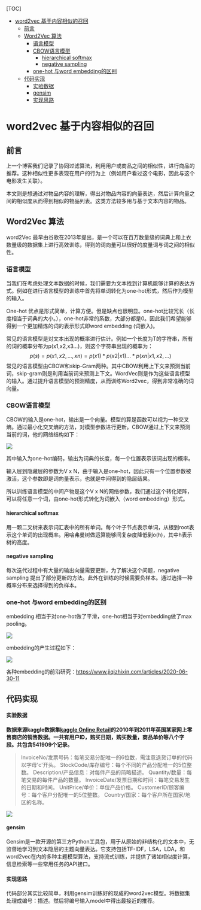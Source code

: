[TOC]

- [word2vec 基于内容相似的召回](#word2vec----------)
  * [前言](#--)
  * [Word2Vec 算法](#word2vec---)
    + [语言模型](#----)
    + [CBOW语言模型](#cbow----)
      - [hierarchical softmax](#hierarchical-softmax)
      - [negative sampling](#negative-sampling)
    + [one-hot 与word embedding的区别](#one-hot--word-embedding---)
  * [代码实现](#----)
      - [实验数据](#----)
      - [gensim](#gensim)
      - [实现思路](#----)

# word2vec 基于内容相似的召回



## 前言

上一个博客我们记录了协同过滤算法，利用用户或商品之间的相似性，进行商品的推荐。这种相似性更多表现在用户的行为上（例如用户看过这个电影，因此与这个电影发生关联）。

本文则是想通过对物品内容的理解，得出对物品内容的向量表达，然后计算向量之间的相似度从而得到相似的物品列表。这类方法较多用与基于文本内容的物品。



## Word2Vec 算法

word2Vec 最早由谷歌在2013年提出，是一个可以在百万数量级的词典上和上衣数量级的数据集上进行高效训练，得到的词向量可以很好的度量词与词之间的相似性。

### 语言模型

当我们在考虑处理文本数据的时候，我们需要为文本找到计算机能够计算的表达方式。例如在进行语言模型的训练中首先将单词转化为one-hot形式，然后作为模型的输入。

One-hot 优点是形式简单，计算方便。但是缺点也很明显。one-hot比较冗长（长度相当于词典的大小。），one-hot非常的系数，大部分都是0。因此我们希望能够得到一个更加精炼的词的表示形式即word embedding (词嵌入)。

常见的语言模型是对文本出现的概率进行估计。例如一个长度为T的字符串，所有的词的概率分布为p(x1,x2,x3...)，则这个字符串出现的概率为：
$$
p(s) = p(x1,x2,...,xn) = p(x1)*p(x2|x1)...*p(xn|x1,x2,...)
$$
常见的语言模型由CBOW和skip-Gram两种。其中CBOW利用上下文来预测当前词，skip-gram则是利用当前词来预测上下文。WordVec则是作为这些语言模型的输入。通过提升语言模型的预测精度，从而训练Word2vec，得到非常准确的词向量。

### CBOW语言模型

CBOW的输入是one-hot，输出是一个向量。模型的算是函数可以视为一种交叉熵。通过最小化交叉熵的方法，对模型参数进行更新。CBOW通过上下文来预测当前的词，他的网络结构如下：

<img src = "./images/CBOW.png">

其中输入为one-hot编码，输出为词典的长度，每一个位置表示该词出现的概率。

输入层到隐藏层的参数为V x N，由于输入是one-hot，因此只有一个位置参数被激活，这个参数即是词向量表示，也就是中间得到的隐层结果。

所以训练语言模型的中间产物是这个V x N的网络参数，我们通过这个转化矩阵，可以将任意一个词，由one-hot形式转化为词嵌入（word embedding）形式。

#### hierarchical softmax

用一颗二叉树来表示词汇表中的所有单词。每个叶子节点表示单词，从根到root表示这个单词的出现概率。用哈弗曼树做运算能够间复杂度降低到o(h)，其中h表示树的高度。

#### negative sampling 

每次迭代过程中有大量的输出向量需要更新，为了解决这个问题，negative sampling 提出了部分更新的方法。此外在训练的时候需要负样本。通过选择一种概率分布来选择得到的负样本。

### one-hot 与word embedding的区别

embedding 相当于对one-hot做了平滑，one-hot相当于对embedding做了max pooling。

<img src="./images/Word2vec_1.png">

embedding的产生过程如下：

<img src = "./images/Word2vec_2.png">

各种embedding的前沿研究：https://www.jiqizhixin.com/articles/2020-06-30-11



## 代码实现



#### 实验数据

**数据来源kaggle数据集[kaggle Online Retail](https://archive.ics.uci.edu/ml/machine-learning-databases/00352/)的2010年到2011年英国某家网上零售商店的销售数据。一共有用户ID，购买日期，购买数量，商品单价等八个字段。共包含541909个记录。**

> InvoiceNo/发票号码：每笔交易分配唯一的6位数，需注意退货订单的代码以字母'c'开头。
> StockCode/库存编号：每个不同的产品分配唯一的5位整数。
> Description/产品信息：对每件产品的简略描述。
> Quantity/数量：每笔交易的每件产品的数量。
> InvoiceDate/发票日期和时间：每笔交易发生的日期和时间。
> UnitPrice/单价：单位产品价格。
> CustomerID/顾客编号：每个客户分配唯一的5位整数。
> Country/国家：每个客户所在国家/地区的名称。

<img src = "./images/word2vec_3.png">



#### gensim

Gensim是一款开源的第三方Python工具包，用于从原始的非结构化的文本中，无监督地学习到文本隐层的主题向量表达。它支持包括TF-IDF，LSA，LDA，和word2vec在内的多种主题模型算法，支持流式训练，并提供了诸如相似度计算，信息检索等一些常用任务的API接口。

#### 实现思路

代码部分其实比较简单，利用gensim训练好的现成的word2vec模型。将数据集处理成编号：描述。然后将编号输入model中得出最接近的推荐。

